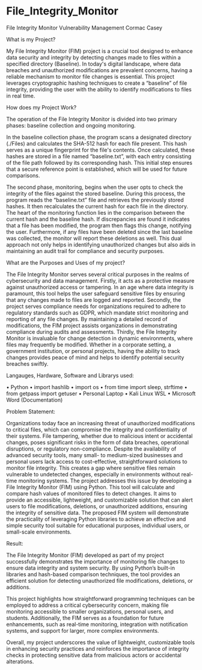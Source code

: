 # File_Integrity_Monitor
File Integrity Monitor
Vulnerability Management
Cormac Casey

What is my Project? 

My File Integrity Monitor (FIM) project is a crucial tool designed to enhance data security and integrity by detecting changes made to files within a specified directory (Baseline). In today's digital landscape, where data breaches and unauthorized modifications are prevalent concerns, having a reliable mechanism to monitor file changes is essential. This project leverages cryptographic hashing techniques to create a “baseline” of file integrity, providing the user with the ability to identify modifications to files in real time.

How does my Project Work?

The operation of the File Integrity Monitor is divided into two primary phases: baseline collection and ongoing monitoring.

In the baseline collection phase, the program scans a designated directory (./Files) and calculates the SHA-512 hash for each file present. This hash serves as a unique fingerprint for the file's contents. Once calculated, these hashes are stored in a file named “baseline.txt”, with each entry consisting of the file path followed by its corresponding hash. This initial step ensures that a secure reference point is established, which will be used for future comparisons.

The second phase, monitoring, begins when the user opts to check the integrity of the files against the stored baseline. During this process, the program reads the “baseline.txt” file and retrieves the previously stored hashes. It then recalculates the current hash for each file in the directory. The heart of the monitoring function lies in the comparison between the current hash and the baseline hash. If discrepancies are found it indicates that a file has been modified, the program then flags this change, notifying the user. Furthermore, if any files have been deleted since the last baseline was collected, the monitor will report these deletions as well. This dual approach not only helps in identifying unauthorized changes but also aids in maintaining an audit trail for compliance and security purposes.


What are the Purposes and Uses of my project?

The File Integrity Monitor serves several critical purposes in the realms of cybersecurity and data management. 
Firstly, it acts as a protective measure against unauthorized access or tampering. In an age where data integrity is paramount, this tool helps the user safeguard sensitive files by ensuring that any changes made to files are logged and reported.
Secondly, the project serves compliance needs for organizations required to adhere to regulatory standards such as GDPR, which mandate strict monitoring and reporting of any file changes. By maintaining a detailed record of modifications, the FIM project assists organizations in demonstrating compliance during audits and assessments.
Thirdly, the File Integrity Monitor is invaluable for change detection in dynamic environments, where files may frequently be modified. Whether in a corporate setting, a government institution, or personal projects, having the ability to track changes provides peace of mind and helps to identify potential security breaches swiftly.

Langauges, Hardware, Software and Librarys used:

•	Python
•	import hashlib
•	import os
•	from time import sleep, strftime
•	from getpass import getuser
•	Personal Laptop
•	Kali Linux WSL
•	Microsoft Word (Documentation)

Problem Statement:

Organizations today face an increasing threat of unauthorized modifications to critical files, which can compromise the integrity and confidentiality of their systems. File tampering, whether due to malicious intent or accidental changes, poses significant risks in the form of data breaches, operational disruptions, or regulatory non-compliance.
Despite the availability of advanced security tools, many small- to medium-sized businesses and personal users lack access to cost-effective, straightforward solutions to monitor file integrity. This creates a gap where sensitive files remain vulnerable to undetected changes, especially in environments without real-time monitoring systems.
The project addresses this issue by developing a File Integrity Monitor (FIM) using Python. This tool will calculate and compare hash values of monitored files to detect changes. It aims to provide an accessible, lightweight, and customizable solution that can alert users to file modifications, deletions, or unauthorized additions, ensuring the integrity of sensitive data.
The proposed FIM system will demonstrate the practicality of leveraging Python libraries to achieve an effective and simple security tool suitable for educational purposes, individual users, or small-scale environments.

Result:

The File Integrity Monitor (FIM) developed as part of my project successfully demonstrates the importance of monitoring file changes to ensure data integrity and system security. By using Python’s built-in libraries and hash-based comparison techniques, the tool provides an efficient solution for detecting unauthorized file modifications, deletions, or additions.

This project highlights how straightforward programming techniques can be employed to address a critical cybersecurity concern, making file monitoring accessible to smaller organizations, personal users, and students. Additionally, the FIM serves as a foundation for future enhancements, such as real-time monitoring, integration with notification systems, and support for larger, more complex environments.

Overall, my project underscores the value of lightweight, customizable tools in enhancing security practices and reinforces the importance of integrity checks in protecting sensitive data from malicious actors or accidental alterations.

